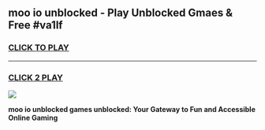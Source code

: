 
## moo io unblocked - Play Unblocked Gmaes & Free #va1lf
<h3>
<a href="https://news.freeplayer.one?title=moo_io_unblocked&ref=03M">CLICK TO PLAY</a></h3>
<hr>

<h3>
<a href="https://news.freeplayer.one?title=moo_io_unblocked&ref=03M">CLICK 2 PLAY</a>
  
</h3>

<a href="https://news.freeplayer.one?title=moo_io_unblocked&ref=03M"><img src="https://clearcache.store/games.png"></a>


**moo io unblocked games unblocked: Your Gateway to Fun and Accessible Online Gaming**
